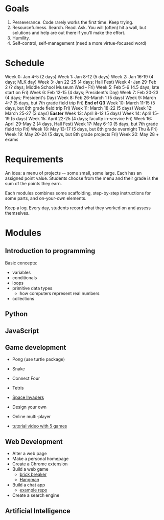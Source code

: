 # Goals
1. Perseverance. Code rarely works the first time. Keep trying.
2. Resourcefulness. Search. Read. Ask. You will (often) hit a wall, but solutions and help are out there if you'll make the effort.
3. Humility. 
4. Self-control, self-management (need a more virtue-focused word)


# Schedule
Week 0: Jan 4-5 (2 days)
Week 1: Jan 8-12 (5 days)
Week 2: Jan 16-19 (4 days; MLK day)
Week 3: Jan 22-25 (4 days; Hall Fest)
Week 4: Jan 29-Feb 2 (? days; Middle School Museum Wed - Fri)
Week 5: Feb 5-9 (4.5 days; late start on Fri)
Week 6: Feb 12-15 (4 days; President's Day)
Week 7: Feb 20-23 (4 days; President's Day)
Week 8: Feb 26-March 1 (5 days)
Week 9: March 4-7 (5 days, but 7th grade field trip Fri)
**End of Q3**
Week 10: March 11-15 (5 days, but 8th grade field trip Fri)
Week 11: March 18-22 (5 days)
Week 12: March 25-27 (3 days)
**Easter**
Week 13: April 8-12 (5 days)
Week 14: April 15-19 (5 days)
Week 15: April 22-25 (4 days; faculty in-service Fri)
Week 16: April 29-May 2 (4 days, Hall Fest)
Week 17: May 6-10 (5 days, but 7th grade field trip Fri)
Week 18: May 13-17 (5 days, but 8th grade overnight Thu & Fri)
Week 19: May 20-24 (5 days, but 8th grade projects Fri)
Week 20: May 28 + exams
# Requirements
An idea: a menu of projects -- some small, some large. Each has an assigned point value. Students choose from the menu and their grade is the sum of the points they earn.

Each modules combines some scaffolding, step-by-step instructions for some parts, and on-your-own elements.

Keep a log. Every day, students record what they worked on and assess themselves.
# Modules
## Introduction to programming
Basic concepts:
- variables
- conditionals
- loops
- primitive data types
	- how computers represent real numbers
- collections
## Python

## JavaScript

## Game development
- Pong (use turtle package)
- Snake
- Connect Four
- Tetris
- [Space Invaders](https://www.youtube.com/watch?v=FfWpgLFMI7w)
- Design your own
- Online multi-player

- [tutorial video with 5 games](https://www.youtube.com/watch?v=XGf2GcyHPhc)

## Web Development
- Alter a web page
- Make a personal homepage
- Create a Chrome extension
- Build a web game
	- [brick breaker](https://www.youtube.com/watch?v=3EMxBkqC4z0)
	- [Hangman](https://www.youtube.com/watch?v=T6uht1A0114)
- Build a chat app
	- [example repo](https://github.com/ammezie/webcage/tree/main)
- Create a search engine
## Artificial Intelligence

